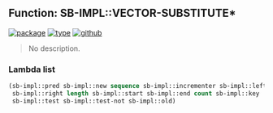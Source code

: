 ## Function: SB-IMPL::VECTOR-SUBSTITUTE\*
[![package](https://img.shields.io/badge/Package-SB--IMPL-5f9ea0.svg?style=social&colorA=999999)](../) [![type](https://img.shields.io/badge/Type-Function-5f9ea0.svg?style=social&colorA=999999)](../#function) [![github](https://img.shields.io/badge/GitHub-View_the_source-5f9ea0.svg?style=social&colorA=999999&logo=github)](https://github.com/sbcl/sbcl/blob/master/src/code/seq.lisp/) 

> No description.

### Lambda list
```cl
(sb-impl::pred sb-impl::new sequence sb-impl::incrementer sb-impl::left
 sb-impl::right length sb-impl::start sb-impl::end count sb-impl::key
 sb-impl::test sb-impl::test-not sb-impl::old)
```
